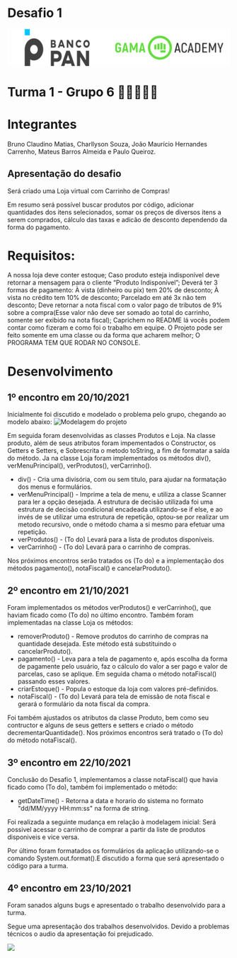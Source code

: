 # Desafio 1
<img alt="logo banco pan e gama academy" src="https://github.com/joaomhernandes/PAN-Academy/blob/main/Assets/gama-pan-academy-logo.svg" style="width: 300%, height: auto, margin-left: auto, margin-left: auto" />


# Turma 1 - Grupo 6 👩‍💻👨‍💻🚀

# Integrantes

 Bruno Claudino Matias, Charllyson Souza, João Maurício Hernandes Carrenho, Mateus Barros Almeida e Paulo Queiroz.

## Apresentação do desafio

 Será criado uma Loja virtual com Carrinho de Compras!

 Em resumo será possível buscar produtos por código, adicionar quantidades dos itens selecionados, somar os preços de diversos itens a serem comprados, cálculo das taxas e adicão de desconto dependendo da forma do pagamento.

# Requisitos:

A nossa loja deve conter estoque;
Caso produto esteja indisponível deve retornar a mensagem para o cliente “Produto Indisponível”;
Deverá ter 3 formas de pagamento: 
À vista (dinheiro ou pix) tem 20% de desconto;
À vista no crédito tem 10% de desconto;
Parcelado em até 3x não tem desconto;
Deve retornar a nota fiscal com o valor pago de tributos de 9% sobre a compra(Esse valor não deve ser somado ao total do carrinho, somente ser exibido na nota fiscal);
Caprichem no README lá vocês podem contar como fizeram e como foi o trabalho em equipe.
O Projeto pode ser feito somente em uma classe ou da forma que acharem melhor;
O PROGRAMA TEM QUE RODAR NO CONSOLE.


# Desenvolvimento

## 1º encontro em 20/10/2021

Inicialmente foi discutido e modelado o problema pelo grupo, chegando ao modelo abaixo:
<img title="Modelo para o desafio 1" src="https://github.com/joaomhernandes/Desafio1/blob/João_Maurício/assets/modelagem.svg" alt="Modelagem do projeto" style="width: 244px, height: auto, margin-left: auto, margin-left: auto"/>

Em seguida foram desenvolvidas as classes Produtos e Loja. Na classe produto, além de seus atributos foram impementados o Constructor, os Getters e Setters, e Sobrescrita o metodo toString, a fim de formatar a saída do método.
Ja na classe Loja foram implementados os métodos div(), verMenuPrincipal(), verProdutos(), verCarrinho().
 - div() - Cria uma divisória, com ou sem titulo, para ajudar na formatação dos menus e formulários.
 - verMenuPrincipal() - Imprime a tela de menu, e utiliza a classe Scanner para ler a opção desejada. A estrutura de decisão utilizada foi uma estrutura de decisão condicional encadeada utilizando-se if else, e ao invés de se utilizar uma estrutura de repetição, optou-se por realizar um metodo recursivo, onde o método chama a si mesmo para efetuar uma repetição. 
 - verProdutos() - (To do) Levará para a lista de produtos disponíveis.
 - verCarrinho() - (To do) Levará para o carrinho de compras.

Nos próximos encontros serão tratados os (To do) e a implementação dos métodos pagamento(), notaFiscal() e cancelarProduto(). 

## 2º encontro em 21/10/2021

Foram implementados os métodos verProdutos() e verCarrinho(), que haviam ficado como (To do) no último encontro. Também foram implementadas na classe Loja os métodos:

- removerProduto() - Remove produtos do carrinho de compras na quantidade desejada. Este método está substituindo o cancelarProduto().  
- pagamento() - Leva para a tela de pagamento e, após escolha da forma de pagamente pelo usuário, faz o cálculo do valor a ser pago e valor de parcelas, caso se aplique. Em seguida chama o método notaFiscal() passando esses valores.
- criarEstoque() - Popula o estoque da loja com valores pré-definidos.
- notaFiscal() - (To do) Levará para tela de emissão de nota fiscal e gerará o formulário da nota fiscal da compra.

Foi também ajustados os atributos da classe Produto, bem como seu contructor e alguns de seus getters e setters e criado o método decrementarQuantidade().
Nos próximos encontros será tratado o (To do) do método notaFiscal().

## 3º encontro em 22/10/2021

Conclusão do Desafio 1, implementamos a classe notaFiscal() que havia ficado como (To do), também foi implementado o método:

- getDateTime() - Retorna a data e horario do sistema no formato "dd/MM/yyyy HH:mm:ss" na forma de string.

Foi realizada a seguinte mudança em relação à modelagem inicial: Será possivel acessar o carrinho de comprar a partir da liste de produtos disponiveis e vice versa.

Por último foram formatados os formulários da aplicação utilizando-se o comando System.out.format().E discutido a forma que será apresentado o código para a turma.

## 4º encontro em 23/10/2021

Foram sanados alguns bugs e apresentado o trabalho desenvolvido para a turma.

Segue uma apresentação dos trabalhos desenvolvidos. Devido a problemas técnicos o audio da apresentação foi prejudicado.

[![](https://github.com/joaomhernandes/Desafio1/blob/João_Maurício/assets/Apresentação.png)](https://youtu.be/gWFGv9Xr2sE)








